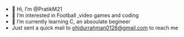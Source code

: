 - 👋 Hi, I’m @PratikM21
- 👀 I’m interested in Football ,video games and coding
- 🌱 I’m currently learning C, an absoulate begineer
- Just sent a quick mail to ohidurrahman0126@gmail.com to reach me

<!---
PratikM21/PratikM21 is a ✨ special ✨ repository because its `README.md` (this file) appears on your GitHub profile.
You can click the Preview link to take a look at your changes.
--->
